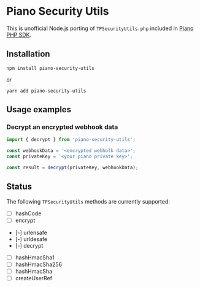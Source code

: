 # Piano Security Utils

This is unofficial Node.js porting of `TPSecurityUtils.php` included in [Piano PHP SDK](https://docs.piano.io/sdk/).

## Installation

```text
npm install piano-security-utils
```

or

```text
yarn add piano-security-utils
```

## Usage examples

### Decrypt an encrypted webhook data

```typescript
import { decrypt } from 'piano-security-utils';

const webhookData = '<encrypted webholk data>';
const privateKey = '<your piano private key>';

const result = decrypt(privateKey, webhookData);
```

## Status

The following `TPSecurityUtils` methods are currently supported:

- [ ] hashCode
- [ ] encrypt
- [-] urlensafe
- [-] urldesafe
- [-] decrypt
- [ ] hashHmacSha1
- [ ] hashHmacSha256
- [ ] hashHmacSha
- [ ] createUserRef
